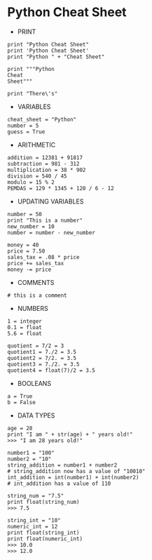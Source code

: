 # Python Cheat Sheet

- PRINT

```
print "Python Cheat Sheet"
print 'Python Cheat Sheet'
print "Python " + "Cheat Sheet"

print """Python
Cheat
Sheet"""

print "There\'s"
```

- VARIABLES

```
cheat_sheet = "Python"
number = 5
guess = True
```

- ARITHMETIC

```
addition = 12381 + 91817
subtraction = 981 - 312
multiplication = 38 * 902
division = 540 / 45
modulo = 15 % 2
PEMDAS = 129 * 1345 + 120 / 6 - 12
```

- UPDATING VARIABLES

```
number = 50
print "This is a number"
new_number = 10
number = number - new_number

money = 40
price = 7.50
sales_tax = .08 * price
price += sales_tax
money -= price
```

- COMMENTS

```
# this is a comment
```

- NUMBERS

```
1 = integer
0.1 = float
5.6 = float

quotient = 7/2 = 3
quotient1 = 7./2 = 3.5
quotient2 = 7/2. = 3.5
quotient3 = 7./2. = 3.5
quotient4 = float(7)/2 = 3.5
```

- BOOLEANS

```
a = True
b = False
```

- DATA TYPES

```
age = 28
print "I am " + str(age) + " years old!"
>>> "I am 28 years old!"

number1 = "100"
number2 = "10"
string_addition = number1 + number2 
# string_addition now has a value of "10010"
int_addition = int(number1) + int(number2)
# int_addition has a value of 110

string_num = "7.5"
print float(string_num)
>>> 7.5

string_int = "10"
numeric_int = 12
print float(string_int)
print float(numeric_int)
>>> 10.0
>>> 12.0
```

